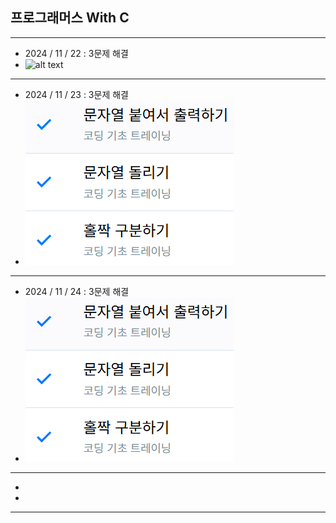 ## 프로그래머스 With C

----------
- 2024 / 11 / 22 : 3문제 해결
- ![alt text](/home/songhyunsik/coding_study/png/image-1.png)

----------

- 2024 / 11 / 23 : 3문제 해결
- ![alt text](png/image-3.png)

----------

- 2024 / 11 / 24 : 3문제 해결
- ![alt text](png/image-5.png)
----------

- 
- 
----------